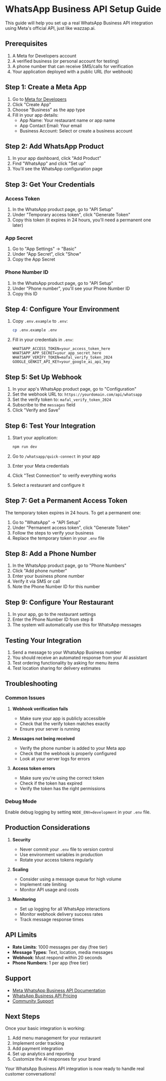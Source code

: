 # WhatsApp Business API Setup Guide

This guide will help you set up a real WhatsApp Business API integration using Meta's official API, just like wazzap.ai.

## Prerequisites

1. A Meta for Developers account
2. A verified business (or personal account for testing)
3. A phone number that can receive SMS/calls for verification
4. Your application deployed with a public URL (for webhook)

## Step 1: Create a Meta App

1. Go to [Meta for Developers](https://developers.facebook.com/apps/)
2. Click "Create App"
3. Choose "Business" as the app type
4. Fill in your app details:
   - App Name: Your restaurant name or app name
   - App Contact Email: Your email
   - Business Account: Select or create a business account

## Step 2: Add WhatsApp Product

1. In your app dashboard, click "Add Product"
2. Find "WhatsApp" and click "Set up"
3. You'll see the WhatsApp configuration page

## Step 3: Get Your Credentials

### Access Token
1. In the WhatsApp product page, go to "API Setup"
2. Under "Temporary access token", click "Generate Token"
3. Copy this token (it expires in 24 hours, you'll need a permanent one later)

### App Secret
1. Go to "App Settings" → "Basic"
2. Under "App Secret", click "Show"
3. Copy the App Secret

### Phone Number ID
1. In the WhatsApp product page, go to "API Setup"
2. Under "Phone number", you'll see your Phone Number ID
3. Copy this ID

## Step 4: Configure Your Environment

1. Copy `.env.example` to `.env`:
   ```bash
   cp .env.example .env
   ```

2. Fill in your credentials in `.env`:
   ```env
   WHATSAPP_ACCESS_TOKEN=your_access_token_here
   WHATSAPP_APP_SECRET=your_app_secret_here
   WHATSAPP_VERIFY_TOKEN=mafal_verify_token_2024
   GOOGLE_GENKIT_API_KEY=your_google_ai_api_key
   ```

## Step 5: Set Up Webhook

1. In your app's WhatsApp product page, go to "Configuration"
2. Set the webhook URL to: `https://yourdomain.com/api/whatsapp`
3. Set the verify token to: `mafal_verify_token_2024`
4. Subscribe to the `messages` field
5. Click "Verify and Save"

## Step 6: Test Your Integration

1. Start your application:
   ```bash
   npm run dev
   ```

2. Go to `/whatsapp/quick-connect` in your app
3. Enter your Meta credentials
4. Click "Test Connection" to verify everything works
5. Select a restaurant and configure it

## Step 7: Get a Permanent Access Token

The temporary token expires in 24 hours. To get a permanent one:

1. Go to "WhatsApp" → "API Setup"
2. Under "Permanent access token", click "Generate Token"
3. Follow the steps to verify your business
4. Replace the temporary token in your `.env` file

## Step 8: Add a Phone Number

1. In the WhatsApp product page, go to "Phone Numbers"
2. Click "Add phone number"
3. Enter your business phone number
4. Verify it via SMS or call
5. Note the Phone Number ID for this number

## Step 9: Configure Your Restaurant

1. In your app, go to the restaurant settings
2. Enter the Phone Number ID from step 8
3. The system will automatically use this for WhatsApp messages

## Testing Your Integration

1. Send a message to your WhatsApp Business number
2. You should receive an automated response from your AI assistant
3. Test ordering functionality by asking for menu items
4. Test location sharing for delivery estimates

## Troubleshooting

### Common Issues

1. **Webhook verification fails**
   - Make sure your app is publicly accessible
   - Check that the verify token matches exactly
   - Ensure your server is running

2. **Messages not being received**
   - Verify the phone number is added to your Meta app
   - Check that the webhook is properly configured
   - Look at your server logs for errors

3. **Access token errors**
   - Make sure you're using the correct token
   - Check if the token has expired
   - Verify the token has the right permissions

### Debug Mode

Enable debug logging by setting `NODE_ENV=development` in your `.env` file.

## Production Considerations

1. **Security**
   - Never commit your `.env` file to version control
   - Use environment variables in production
   - Rotate your access tokens regularly

2. **Scaling**
   - Consider using a message queue for high volume
   - Implement rate limiting
   - Monitor API usage and costs

3. **Monitoring**
   - Set up logging for all WhatsApp interactions
   - Monitor webhook delivery success rates
   - Track message response times

## API Limits

- **Rate Limits**: 1000 messages per day (free tier)
- **Message Types**: Text, location, media messages
- **Webhook**: Must respond within 20 seconds
- **Phone Numbers**: 1 per app (free tier)

## Support

- [Meta WhatsApp Business API Documentation](https://developers.facebook.com/docs/whatsapp)
- [WhatsApp Business API Pricing](https://developers.facebook.com/docs/whatsapp/pricing)
- [Community Support](https://developers.facebook.com/community/)

## Next Steps

Once your basic integration is working:

1. Add menu management for your restaurant
2. Implement order tracking
3. Add payment integration
4. Set up analytics and reporting
5. Customize the AI responses for your brand

Your WhatsApp Business API integration is now ready to handle real customer conversations!